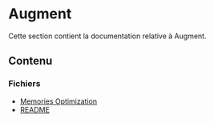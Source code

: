 # Augment

Cette section contient la documentation relative à Augment.

## Contenu


### Fichiers

- [Memories Optimization](./memories_optimization.html)
- [README](./README.html)
